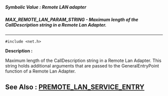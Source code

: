 ##### Symbolic Value : Remote LAN adapter
##### MAX_REMOTE_LAN_PARAM_STRING - Maximum length of the CallDescription string in a Remote Lan Adapter.
---
```
#include <net.h>
```
**Description :**

Maximum length of the CallDescription string in a Remote Lan Adapter.  This 
string holds additional arguments that are passed to the GeneralEntryPoint 
function of a Remote Lan Adapter.

**See Also :**
[PREMOTE_LAN_SERVICE_ENTRY](/reference/Data/PREMOTE_LAN_SERVICE_ENTRY)
---
